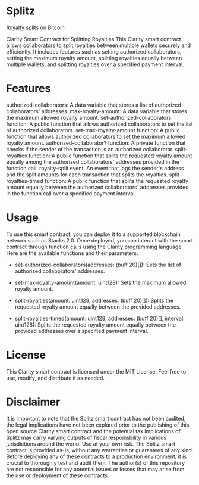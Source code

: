 # Splitz
Royalty splits on Bitcoin

Clarity Smart Contract for Splitting Royalties
This Clarity smart contract allows collaborators to split royalties between multiple wallets securely and efficiently. It includes features such as setting authorized collaborators, setting the maximum royalty amount, splitting royalties equally between multiple wallets, and splitting royalties over a specified payment interval.

# Features
authorized-collaborators: A data variable that stores a list of authorized collaborators' addresses.
max-royalty-amount: A data variable that stores the maximum allowed royalty amount.
set-authorized-collaborators function: A public function that allows authorized collaborators to set the list of authorized collaborators.
set-max-royalty-amount function: A public function that allows authorized collaborators to set the maximum allowed royalty amount.
authorized-collaborator? function: A private function that checks if the sender of the transaction is an authorized collaborator.
split-royalties function: A public function that splits the requested royalty amount equally among the authorized collaborators' addresses provided in the function call.
royalty-split event: An event that logs the sender's address and the split amounts for each transaction that splits the royalties.
split-royalties-timed function: A public function that splits the requested royalty amount equally between the authorized collaborators' addresses provided in the function call over a specified payment interval.

# Usage
To use this smart contract, you can deploy it to a supported blockchain network such as Stacks 2.0. Once deployed, you can interact with the smart contract through function calls using the Clarity programming language. Here are the available functions and their parameters:

+ set-authorized-collaborators(addresses: (buff 20)[]): Sets the list of authorized collaborators' addresses.

+ set-max-royalty-amount(amount: uint128): Sets the maximum allowed royalty amount.

+ split-royalties(amount: uint128, addresses: (buff 20)[]): Splits the requested royalty amount equally between the provided addresses.

+ split-royalties-timed(amount: uint128, addresses: (buff 20)[], interval: uint128): Splits the requested royalty amount equally between the provided addresses over a specified payment interval.

# License
This Clarity smart contract is licensed under the MIT License. Feel free to use, modify, and distribute it as needed.

# Disclaimer
It is important to note that the Splitz smart contract has not been audited, the legal implications have not been explored prior to the publishing of this open source Clarity smart contract and the potential tax implications of Splitz may carry varying outputs of fiscal responisbility in various jurisdictions around the world. Use at your own risk. The Splitz smart contract is provided as-is, without any warranties or guarantees of any kind. Before deploying any of these contracts to a production environment, it is crucial to thoroughly test and audit them. The author(s) of this repository are not responsible for any potential issues or losses that may arise from the use or deployment of these contracts.
